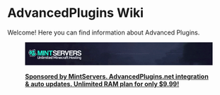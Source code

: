 # AdvancedPlugins Wiki

Welcome! Here you can find information about Advanced Plugins.

<figure><img src=".gitbook/assets/image.gif" alt=""><figcaption><p><a href="https://mintservers.com/?utm_source=gitbook_wiki&#x26;utm_medium=banner&#x26;utm_content=gitbook"><strong>Sponsored by MintServers. AdvancedPlugins.net integration &#x26; auto updates. Unlimited RAM plan for only $9.99!</strong></a></p></figcaption></figure>

